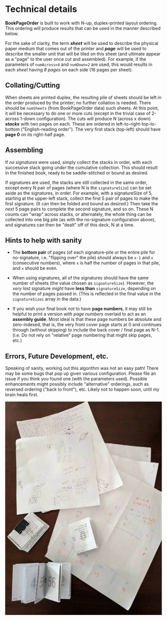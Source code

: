 # Technical details

**BookPageOrder** is built to work with N-up, duplex-printed layout ordering.  This ordering will produce results that can be used in the manner described below.

For the sake of clarity, the term **_sheet_** will be used to describe the physical paper medium that comes out of the printer and **_page_** will be used to
describe the smaller unit that will be tiled on this sheet (and ultimate appear as a "page" to the user once cut and assembled).  For example, if the parameters of
`numAcross=4` and `numDown=2` are used, this would results in each _sheet_ having _8 pages_ on each side (16 pages per sheet).

## Collating/Cutting

When sheets are printed duplex, the resulting pile of sheets should be left in the order produced by the printer; no further collation is needed.  There should be
`numSheets` (from BookPageOrder data) such sheets. At this point, it will be necessary to do one or more cuts (except in the trivial case of 2-across 1-down
configuration). The cuts will produce N (across x down) **_stacks_** with two pages on each.  These are ordered in left-to-right-top-to-bottom ("English-reading
order"). The very first stack (top-left) should have **page 0** on its right-half page.

## Assembling

If _no signatures_ were used, simply collect the stacks in order, with each successive stack going _under_ the cumulative collection. This should result in the
finished book, ready to be saddle-stitched or bound as desired.

If signatures are used, the stacks are still collected in the same order, except every N pair of pages (where N is the `signatureSize`) can be set aside as
the signatures, in order.  For example, with a signatureSize of 5, starting at the upper-left stack, collect the first 5 pair of pages to make the first signature.
(It can then be folded and bound as desired.) Then take the _next_ 5 page pairs to complete the second signature, and so on. These N counts can "wrap" across
stacks, or alternately, the whole thing can be collected into one big pile (as with the no-signature configuration above), and signatures can then be "dealt" off
of this deck, N at a time.


## Hints to help with sanity

* The **bottom pair** of pages (of each signature-pile or the entire pile for no-signature, i.e. "flipping over" the pile) should always be `x-1` and `x`
  (consecutive numbers), where `x` is half the number of pages in that pile, and `x` should be even.

* When using signatures, all of the signatures should have the same number of sheets (the value chosen as `signatureSize`). However, the _very last_
  signature _might_ have **less than** `signatureSize`, depending on the number of pages passed in.  (This is reflected in the final value in the
  `signatureSizes` array in the data.)

* If you wish your final book _not_ to have **page numbers**, it may still be helpful to print a version _with page numbers_ overlaid to act as an
  **assembly guide**. Most ideal is that these page numbers be absolute and zero-indexed, that is, the very front cover page starts at 0 and continues through
  (without skipping) to include the back cover / final page as N-1. (i.e. Do not rely on "relative" page numbering that might skip pages, etc.)


## Errors, Future Development, etc.

Speaking of sanity, working out this algorithm was not an easy path! There may be some bugs that pop up given various configuration. Please file an issue if
you think you found one (with the parameters used). Possible enhancements might possibly include "alternative" orderings, such as reversed ordering ("back
to front"), etc. Likely not to happen soon, until my brain heals first.

![days of scribbling notes and getting things wrong](working-notes.jpg)
